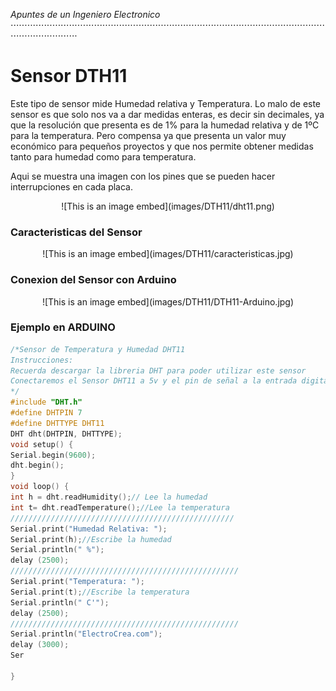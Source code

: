 _Apuntes de un Ingeniero Electronico_
<br>
⋅⋅⋅⋅⋅⋅⋅⋅⋅⋅⋅⋅⋅⋅⋅⋅⋅⋅⋅⋅⋅⋅⋅⋅⋅⋅⋅⋅⋅⋅⋅⋅⋅⋅⋅⋅⋅⋅⋅⋅⋅⋅⋅⋅⋅⋅⋅⋅⋅⋅⋅⋅⋅⋅⋅⋅⋅⋅⋅⋅⋅⋅⋅⋅⋅⋅⋅⋅⋅⋅⋅⋅⋅⋅⋅⋅⋅⋅⋅⋅⋅⋅⋅⋅⋅⋅⋅⋅⋅⋅⋅⋅⋅⋅⋅⋅⋅⋅⋅⋅⋅⋅⋅⋅⋅⋅⋅⋅⋅⋅⋅⋅⋅⋅⋅⋅⋅⋅⋅⋅⋅⋅⋅⋅⋅⋅⋅⋅⋅⋅⋅⋅⋅⋅⋅⋅⋅

# __Sensor DTH11__   

Este tipo de sensor mide Humedad relativa y Temperatura. Lo malo de este sensor es que solo nos va a dar medidas enteras, es decir sin decimales, ya que la resolución que presenta es de 1% para la humedad relativa y de 1ºC para la temperatura. Pero compensa ya que presenta un valor muy económico para pequeños proyectos y que nos permite obtener medidas tanto para humedad como para temperatura.





Aqui se muestra una imagen con los pines que se pueden hacer interrupciones en cada placa.
<p align="center">
![This is an image embed](images/DTH11/dht11.png)
</p>   


### Caracteristicas del Sensor
<p align="center">
![This is an image embed](images/DTH11/caracteristicas.jpg)
</p>     


### Conexion del Sensor con Arduino
<p align="center">
![This is an image embed](images/DTH11/DTH11-Arduino.jpg)
</p>   





### Ejemplo en ARDUINO  


```c
/*Sensor de Temperatura y Humedad DHT11
Instrucciones:
Recuerda descargar la libreria DHT para poder utilizar este sensor
Conectaremos el Sensor DHT11 a 5v y el pin de señal a la entrada digital 7
*/
#include "DHT.h"
#define DHTPIN 7
#define DHTTYPE DHT11
DHT dht(DHTPIN, DHTTYPE);
void setup() {
Serial.begin(9600);
dht.begin();
}
void loop() {  
int h = dht.readHumidity();// Lee la humedad
int t= dht.readTemperature();//Lee la temperatura
//////////////////////////////////////////////////
Serial.print("Humedad Relativa: ");                 
Serial.print(h);//Escribe la humedad
Serial.println(" %");                     
delay (2500);
///////////////////////////////////////////////////              
Serial.print("Temperatura: ");                  
Serial.print(t);//Escribe la temperatura
Serial.println(" C'");                   
delay (2500);
///////////////////////////////////////////////////             
Serial.println("ElectroCrea.com");                     
delay (3000);
Ser

}

```

